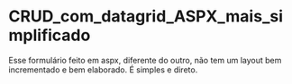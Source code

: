 # CRUD_com_datagrid_ASPX_mais_simplificado
Esse formulário feito em aspx, diferente do outro, não tem um layout bem incrementado e bem elaborado. É simples e direto.
